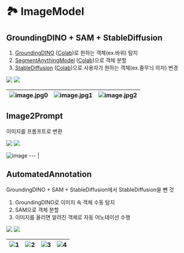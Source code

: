 # 🏞️ ImageModel

## GroundingDINO + SAM + StableDiffusion

1. [GroundingDINO](https://github.com/IDEA-Research/GroundingDINO) ([Colab](https://github.com/riverallzero/ImageModel/blob/main/GroundingDINO.ipynb))로 원하는 객체(ex.바위) 탐지
2. [SegmentAnythingModel](https://segment-anything.com/) ([Colab](https://github.com/riverallzero/ImageModel/blob/main/SegmentAnythingModel.ipynb))으로 객체 분할
3. [StableDiffusion](https://stablediffusionweb.com/) ([Colab](https://github.com/riverallzero/ImageModel/blob/main/StableDiffusion.ipynb))으로 사용자가 원하는 객체(ex.줄무늬 의자) 변경

[<img src="https://img.shields.io/badge/googlecolab-yellow?style=for-the-badge&logo=googlecolab&logoColor=white">](https://github.com/riverallzero/ImageModel/blob/main/GroundingDINO%2BSAM%2BStableDiffusion.ipynb) [<img src="https://img.shields.io/badge/youtube-red?style=for-the-badge&logo=youtube&logoColor=white">](https://www.youtube.com/watch?v=0Fpb8TBH0nM)

![image.jpg0](https://github.com/riverallzero/ImageModel/assets/93754504/7cedc50f-9f1c-4d49-b45a-fcb01a587bee) | ![image.jpg1](https://github.com/riverallzero/ImageModel/assets/93754504/fe41316b-452f-4913-ba9d-15ba018fbc1e) |![image.jpg2](https://github.com/riverallzero/ImageModel/assets/93754504/5ad9672d-7837-44bb-9d17-d142ffde55cf)
--- | --- | --- |

## Image2Prompt
이미지를 프롬프트로 변환

[<img src="https://img.shields.io/badge/googlecolab-yellow?style=for-the-badge&logo=googlecolab&logoColor=white">](https://github.com/riverallzero/ImageModel/blob/main/Image2Prompt.ipynb) [<img src="https://img.shields.io/badge/replicate-black?style=for-the-badge&logo=&logoColor=white">](https://replicate.com/methexis-inc/img2prompt)

![image](https://github.com/riverallzero/ImageModel/assets/93754504/bc9a23a1-3d6f-4da1-9a12-fdb722fdb6dd) 
--- |

## AutomatedAnnotation
GroundingDINO + SAM + StableDiffusion에서 StableDiffusion을 뺀 것
1. GroundingDINO로 이미지 속 객체 수동 탐지
2. SAM으로 객체 분할
3. 이미지를 올리면 알려진 객체로 자동 어노테이션 수행

[<img src="https://img.shields.io/badge/googlecolab-yellow?style=for-the-badge&logo=googlecolab&logoColor=white">](https://github.com/riverallzero/ImageModel/blob/main/AutomatedAnnotation.ipynb) [<img src="https://img.shields.io/badge/youtube-red?style=for-the-badge&logo=youtube&logoColor=white">](https://www.youtube.com/watch?v=oEQYStnF2l8)

![1](https://github.com/riverallzero/ImageModel/assets/93754504/5bb07637-4f84-4322-a776-e0e54a1a2e6e) | ![2](https://github.com/riverallzero/ImageModel/assets/93754504/821f444f-e7ca-4514-bae9-73e60d034d80) | ![3](https://github.com/riverallzero/ImageModel/assets/93754504/a8715edd-b7ac-4c9b-9afa-8e33979bf273) | ![4](https://github.com/riverallzero/ImageModel/assets/93754504/b799edb6-bdae-4067-8648-899481ad0813)
--- | --- | --- | --- |


